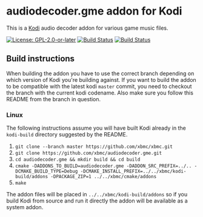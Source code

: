 # audiodecoder.gme addon for Kodi

This is a [Kodi](https://kodi.tv) audio decoder addon for various game music files.

[![License: GPL-2.0-or-later](https://img.shields.io/badge/License-GPL%20v2+-blue.svg)](LICENSE.md)
[![Build Status](https://travis-ci.org/xbmc/audiodecoder.gme.svg?branch=Matrix)](https://travis-ci.org/xbmc/audiodecoder.gme/branches)
[![Build Status](https://dev.azure.com/teamkodi/binary-addons/_apis/build/status/xbmc.audiodecoder.gme?branchName=Matrix)](https://dev.azure.com/teamkodi/binary-addons/_build/latest?definitionId=5&branchName=Matrix)
<!--- [![Build Status](https://ci.appveyor.com/api/projects/status/github/xbmc/audiodecoder.gme?branch=Matrix&svg=true)](https://ci.appveyor.com/project/xbmc/audiodecoder-gme?branch=Matrix) -->

## Build instructions

When building the addon you have to use the correct branch depending on which version of Kodi you're building against. 
If you want to build the addon to be compatible with the latest kodi `master` commit, you need to checkout the branch with the current kodi codename.
Also make sure you follow this README from the branch in question.

### Linux

The following instructions assume you will have built Kodi already in the `kodi-build` directory 
suggested by the README.

1. `git clone --branch master https://github.com/xbmc/xbmc.git`
2. `git clone https://github.com/xbmc/audiodecoder.gme.git`
3. `cd audiodecoder.gme && mkdir build && cd build`
4. `cmake -DADDONS_TO_BUILD=audiodecoder.gme -DADDON_SRC_PREFIX=../.. -DCMAKE_BUILD_TYPE=Debug -DCMAKE_INSTALL_PREFIX=../../xbmc/kodi-build/addons -DPACKAGE_ZIP=1 ../../xbmc/cmake/addons`
5. `make`

The addon files will be placed in `../../xbmc/kodi-build/addons` so if you build Kodi from source and run it directly 
the addon will be available as a system addon.
